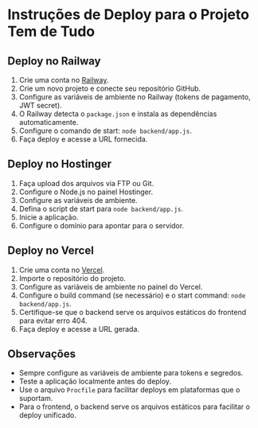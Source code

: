 # Instruções de Deploy para o Projeto Tem de Tudo

## Deploy no Railway
1. Crie uma conta no [Railway](https://railway.app/).
2. Crie um novo projeto e conecte seu repositório GitHub.
3. Configure as variáveis de ambiente no Railway (tokens de pagamento, JWT secret).
4. O Railway detecta o `package.json` e instala as dependências automaticamente.
5. Configure o comando de start: `node backend/app.js`.
6. Faça deploy e acesse a URL fornecida.

## Deploy no Hostinger
1. Faça upload dos arquivos via FTP ou Git.
2. Configure o Node.js no painel Hostinger.
3. Configure as variáveis de ambiente.
4. Defina o script de start para `node backend/app.js`.
5. Inicie a aplicação.
6. Configure o domínio para apontar para o servidor.

## Deploy no Vercel
1. Crie uma conta no [Vercel](https://vercel.com/).
2. Importe o repositório do projeto.
3. Configure as variáveis de ambiente no painel do Vercel.
4. Configure o build command (se necessário) e o start command: `node backend/app.js`.
5. Certifique-se que o backend serve os arquivos estáticos do frontend para evitar erro 404.
6. Faça deploy e acesse a URL gerada.

## Observações
- Sempre configure as variáveis de ambiente para tokens e segredos.
- Teste a aplicação localmente antes do deploy.
- Use o arquivo `Procfile` para facilitar deploys em plataformas que o suportam.
- Para o frontend, o backend serve os arquivos estáticos para facilitar o deploy unificado.

